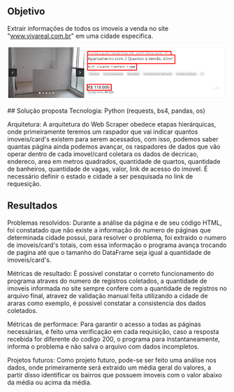 ## Objetivo
Extrair informações de todos os imoveis a venda no site "www.vivareal.com.br" em uma cidade especifica.
<p align="center">
  <img  src="prints/1_objetivo.png">
</p>
## Solução proposta
Tecnologia: Python (requests, bs4, pandas, os)

Arquitetura: A arquitetura do Web Scraper obedece etapas hierárquicas, onde primeiramente teremos um raspador que vai indicar quantos imoveis/card's existem para serem acessados, com isso, podemos  saber quantas página ainda podemos avançar, os raspadores de dados que vão operar dentro de cada imovel/card coletara os dados de decricao, endereco, area em metros quadrados, quantidade de quartos, quantidade de banheiros, quantidade de vagas, valor, link de acesso do imovel. É necessário definir o estado e cidade a ser pesquisada no link de requesição.

## Resultados
Problemas resolvidos: Durante a análise da página e de seu código HTML, foi constatado que não existe a informação do numero de páginas que determinada cidade possui, para resolver o problema, foi extraido o numero de imoveis/card's totais, com essa informação o programa avança trocando de pagina até que o tamanho do DataFrame seja igual a quantidade de imoveis/card's.

Métricas de resultado: É possivel constatar o correto funcionamento do programa atraves do numero de registros coletados, a quantidade de imoveis informada no site sempre confere com a quantidade de registros no arquivo final, atravez de validação manual feita utilizando a cidade de araras como exemplo, é possivel constatar a consistencia dos dados coletados.

Métricas de performace: Para garantir o acesso a todas as páginas necessárias, é feito uma verificação em cada requisição, caso a resposta recebida for diferente do codigo 200, o programa para instantaneamente, informa o problema e não salva o arquivo com dados incompletos.

Projetos futuros: Como projeto futuro, pode-se ser feito uma análise nos dados, onde primeiramente será extraido um média geral do valores, a partir disso identificar os bairros que possuem imoveis com o valor abaixo da média ou acima da média.